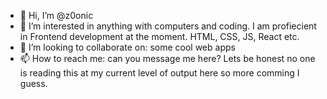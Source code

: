 - 👋 Hi, I’m @z0onic
- 👀 I’m interested in anything with computers and coding. I am profiecient in Frontend development at the moment. HTML, CSS, JS, React etc.
- 💞️ I’m looking to collaborate on: some cool web apps
- 📫 How to reach me: can you message me here? Lets be honest no one is reading this at my current level of output here so more comming I guess.

<!---
z0onic/z0onic is a ✨ special ✨ repository because its `README.md` (this file) appears on your GitHub profile.
You can click the Preview link to take a look at your changes.
--->
